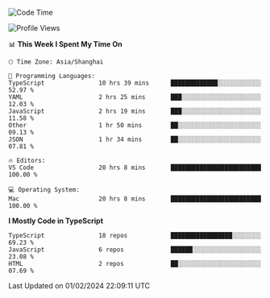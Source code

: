 <!--START_SECTION:waka-->
![Code Time](http://img.shields.io/badge/Code%20Time-5%2C771%20hrs%2043%20mins-blue)

![Profile Views](http://img.shields.io/badge/Profile%20Views-0-blue)

📊 **This Week I Spent My Time On** 

```text
🕑︎ Time Zone: Asia/Shanghai

💬 Programming Languages: 
TypeScript               10 hrs 39 mins      █████████████░░░░░░░░░░░░   52.97 % 
YAML                     2 hrs 25 mins       ███░░░░░░░░░░░░░░░░░░░░░░   12.03 % 
JavaScript               2 hrs 19 mins       ███░░░░░░░░░░░░░░░░░░░░░░   11.58 % 
Other                    1 hr 50 mins        ██░░░░░░░░░░░░░░░░░░░░░░░   09.13 % 
JSON                     1 hr 34 mins        ██░░░░░░░░░░░░░░░░░░░░░░░   07.81 % 

🔥 Editors: 
VS Code                  20 hrs 8 mins       █████████████████████████   100.00 % 

💻 Operating System: 
Mac                      20 hrs 8 mins       █████████████████████████   100.00 % 
```

**I Mostly Code in TypeScript** 

```text
TypeScript               18 repos            █████████████████░░░░░░░░   69.23 % 
JavaScript               6 repos             ██████░░░░░░░░░░░░░░░░░░░   23.08 % 
HTML                     2 repos             ██░░░░░░░░░░░░░░░░░░░░░░░   07.69 % 
```




 Last Updated on 01/02/2024 22:09:11 UTC
<!--END_SECTION:waka-->
